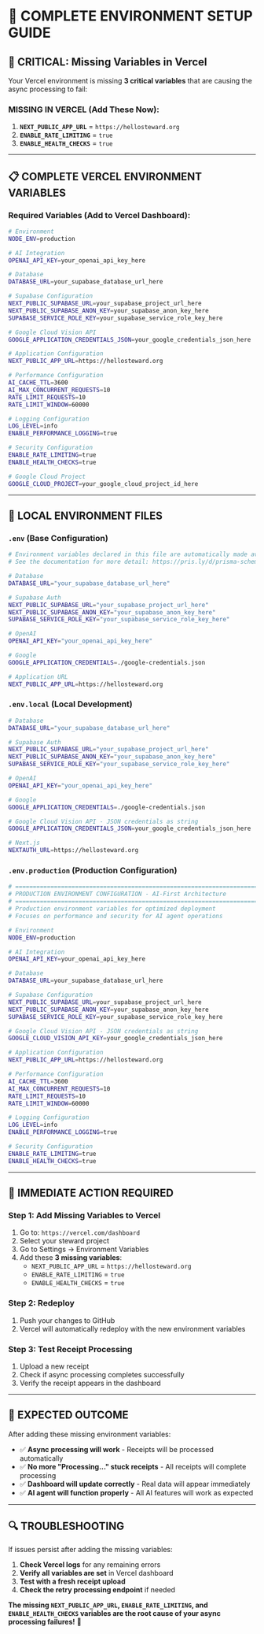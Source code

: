 # 🎯 **COMPLETE ENVIRONMENT SETUP GUIDE**

## 🚨 **CRITICAL: Missing Variables in Vercel**

Your Vercel environment is missing **3 critical variables** that are causing the async processing to fail:

### **MISSING IN VERCEL (Add These Now):**

1. **`NEXT_PUBLIC_APP_URL`** = `https://hellosteward.org`
2. **`ENABLE_RATE_LIMITING`** = `true`
3. **`ENABLE_HEALTH_CHECKS`** = `true`

---

## 📋 **COMPLETE VERCEL ENVIRONMENT VARIABLES**

### **Required Variables (Add to Vercel Dashboard):**

```bash
# Environment
NODE_ENV=production

# AI Integration
OPENAI_API_KEY=your_openai_api_key_here

# Database
DATABASE_URL=your_supabase_database_url_here

# Supabase Configuration
NEXT_PUBLIC_SUPABASE_URL=your_supabase_project_url_here
NEXT_PUBLIC_SUPABASE_ANON_KEY=your_supabase_anon_key_here
SUPABASE_SERVICE_ROLE_KEY=your_supabase_service_role_key_here

# Google Cloud Vision API
GOOGLE_APPLICATION_CREDENTIALS_JSON=your_google_credentials_json_here

# Application Configuration
NEXT_PUBLIC_APP_URL=https://hellosteward.org

# Performance Configuration
AI_CACHE_TTL=3600
AI_MAX_CONCURRENT_REQUESTS=10
RATE_LIMIT_REQUESTS=10
RATE_LIMIT_WINDOW=60000

# Logging Configuration
LOG_LEVEL=info
ENABLE_PERFORMANCE_LOGGING=true

# Security Configuration
ENABLE_RATE_LIMITING=true
ENABLE_HEALTH_CHECKS=true

# Google Cloud Project
GOOGLE_CLOUD_PROJECT=your_google_cloud_project_id_here
```

---

## 📁 **LOCAL ENVIRONMENT FILES**

### **`.env` (Base Configuration)**
```bash
# Environment variables declared in this file are automatically made available to Prisma.
# See the documentation for more detail: https://pris.ly/d/prisma-schema#accessing-environment-variables-from-the-schema

# Database
DATABASE_URL="your_supabase_database_url_here"

# Supabase Auth
NEXT_PUBLIC_SUPABASE_URL="your_supabase_project_url_here"
NEXT_PUBLIC_SUPABASE_ANON_KEY="your_supabase_anon_key_here"
SUPABASE_SERVICE_ROLE_KEY="your_supabase_service_role_key_here"

# OpenAI
OPENAI_API_KEY="your_openai_api_key_here"

# Google
GOOGLE_APPLICATION_CREDENTIALS=./google-credentials.json

# Application URL
NEXT_PUBLIC_APP_URL=https://hellosteward.org
```

### **`.env.local` (Local Development)**
```bash
# Database
DATABASE_URL="your_supabase_database_url_here"

# Supabase Auth
NEXT_PUBLIC_SUPABASE_URL="your_supabase_project_url_here"
NEXT_PUBLIC_SUPABASE_ANON_KEY="your_supabase_anon_key_here"
SUPABASE_SERVICE_ROLE_KEY="your_supabase_service_role_key_here"

# OpenAI
OPENAI_API_KEY="your_openai_api_key_here"

# Google
GOOGLE_APPLICATION_CREDENTIALS=./google-credentials.json

# Google Cloud Vision API - JSON credentials as string
GOOGLE_APPLICATION_CREDENTIALS_JSON=your_google_credentials_json_here

# Next.js
NEXTAUTH_URL=https://hellosteward.org
```

### **`.env.production` (Production Configuration)**
```bash
# ============================================================================
# PRODUCTION ENVIRONMENT CONFIGURATION - AI-First Architecture
# ============================================================================
# Production environment variables for optimized deployment
# Focuses on performance and security for AI agent operations

# Environment
NODE_ENV=production

# AI Integration
OPENAI_API_KEY=your_openai_api_key_here

# Database
DATABASE_URL=your_supabase_database_url_here

# Supabase Configuration
NEXT_PUBLIC_SUPABASE_URL=your_supabase_project_url_here
NEXT_PUBLIC_SUPABASE_ANON_KEY=your_supabase_anon_key_here
SUPABASE_SERVICE_ROLE_KEY=your_supabase_service_role_key_here

# Google Cloud Vision API - JSON credentials as string
GOOGLE_CLOUD_VISION_API_KEY=your_google_credentials_json_here

# Application Configuration
NEXT_PUBLIC_APP_URL=https://hellosteward.org

# Performance Configuration
AI_CACHE_TTL=3600
AI_MAX_CONCURRENT_REQUESTS=10
RATE_LIMIT_REQUESTS=10
RATE_LIMIT_WINDOW=60000

# Logging Configuration
LOG_LEVEL=info
ENABLE_PERFORMANCE_LOGGING=true

# Security Configuration
ENABLE_RATE_LIMITING=true
ENABLE_HEALTH_CHECKS=true
```

---

## 🚀 **IMMEDIATE ACTION REQUIRED**

### **Step 1: Add Missing Variables to Vercel**
1. Go to: `https://vercel.com/dashboard`
2. Select your steward project
3. Go to Settings → Environment Variables
4. Add these **3 missing variables**:
   - `NEXT_PUBLIC_APP_URL` = `https://hellosteward.org`
   - `ENABLE_RATE_LIMITING` = `true`
   - `ENABLE_HEALTH_CHECKS` = `true`

### **Step 2: Redeploy**
1. Push your changes to GitHub
2. Vercel will automatically redeploy with the new environment variables

### **Step 3: Test Receipt Processing**
1. Upload a new receipt
2. Check if async processing completes successfully
3. Verify the receipt appears in the dashboard

---

## 🎯 **EXPECTED OUTCOME**

After adding these missing environment variables:
- ✅ **Async processing will work** - Receipts will be processed automatically
- ✅ **No more "Processing..." stuck receipts** - All receipts will complete processing
- ✅ **Dashboard will update correctly** - Real data will appear immediately
- ✅ **AI agent will function properly** - All AI features will work as expected

---

## 🔍 **TROUBLESHOOTING**

If issues persist after adding the missing variables:

1. **Check Vercel logs** for any remaining errors
2. **Verify all variables are set** in Vercel dashboard
3. **Test with a fresh receipt upload**
4. **Check the retry processing endpoint** if needed

**The missing `NEXT_PUBLIC_APP_URL`, `ENABLE_RATE_LIMITING`, and `ENABLE_HEALTH_CHECKS` variables are the root cause of your async processing failures!** 🎯 